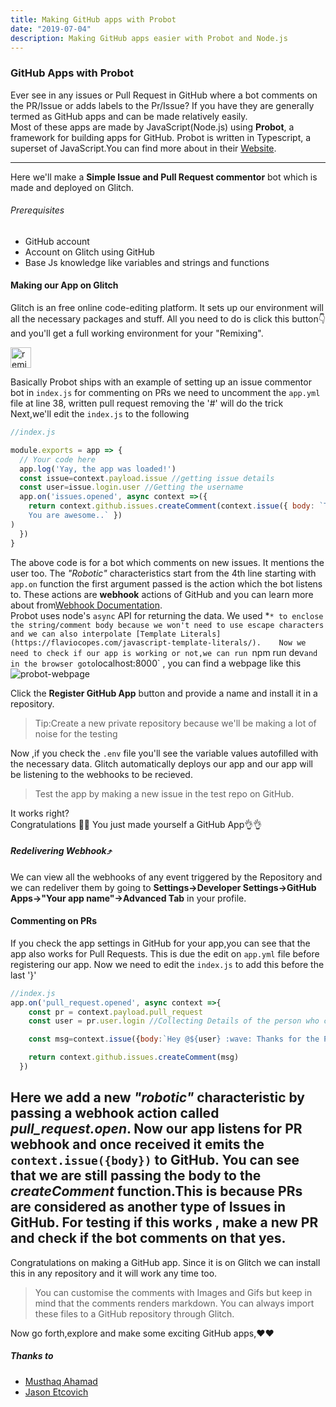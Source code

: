 ```yaml
---
title: Making GitHub apps with Probot
date: "2019-07-04"
description: Making GitHub apps easier with Probot and Node.js
---
```

### GitHub Apps with Probot
Ever see in any issues or Pull Request in GitHub where a bot comments on the PR/Issue or adds labels to the Pr/Issue? If you have they are generally termed as GitHub apps and can be made relatively easily.  
Most of these apps are made by JavaScript(Node.js) using **Probot**, a framework for building apps for GitHub. Probot is written in Typescript, a superset of JavaScript.You can find more about in their [Website](https://probot.github.io). 

---------

Here we'll make a **Simple Issue and Pull Request commentor** bot which is made and deployed on Glitch.

###### Prerequisites
- GitHub account
- Account on Glitch using GitHub
- Base Js knowledge like variables and strings and functions
#### Making our App on Glitch
Glitch is an free online code-editing platform. It sets up our environment will all the necessary packages and stuff. All you need to do is click this button👇 and you'll get a full working environment for your "Remixing".
<!-- Remix Button -->
<!-- Remix Button -->
<a href="https://glitch.com/edit/#!/remix/twilight-marquis">
  <img src="https://cdn.glitch.com/2bdfb3f8-05ef-4035-a06e-2043962a3a13%2Fremix%402x.png?1513093958726" alt="remix this" height="33">
</a>

Basically Probot ships with an example of setting up an issue commentor bot in `index.js` for commenting on PRs we need to uncomment the `app.yml` file at line 38, written pull request removing the '#' will do the trick
Next,we'll edit the `index.js` to the following 

```js 
//index.js

module.exports = app => {
  // Your code here
  app.log('Yay, the app was loaded!')
  const issue=context.payload.issue //getting issue details
  const user=issue.login.user //Getting the username
  app.on('issues.opened', async context =>({
    return context.github.issues.createComment(context.issue({ body: `Thanks @${user} for opening this issue!:tada:
    You are awesome..` })
)
  })
}
```
The above code is for a bot which comments on new issues. It mentions the user too. The *"Robotic"* characteristics start from the 4th line starting with `app.on` function the first argument passed is the action which the bot listens to. These actions are **webhook** actions of GitHub and you can learn more about from[Webhook Documentation](https://developer.github.com/webhooks/).  
Probot uses node's `async` API for returning the data. We used *`* to enclose the string/comment body because we won't need to use escape characters and we can also interpolate [Template Literals](https://flaviocopes.com/javascript-template-literals/).   
Now we need to check if our app is working or not,we can run `npm run dev` and in the browser goto `localhost:8000` , you can find a webpage like this ![probot-webpage](/wp.jpg)   

Click the **Register GitHub App** button and provide a name and install it in a repository.

> Tip:Create a new private repository because we'll be making a lot of noise for the testing  

Now ,if you check the `.env` file you'll see the variable values autofilled with the necessary data. Glitch automatically deploys our app and our app will be listening to the webhooks to be recieved.

> Test the app by making a new issue in the test repo on GitHub.   

It works right?  
Congratulations 🎉🎉 You just made yourself a GitHub App👌👌 
##### Redelivering Webhook⤴️
We can view all the webhooks of any event triggered by the Repository and we can redeliver them by going to **Settings->Developer Settings->GitHub Apps->"Your app name"->Advanced Tab** in your profile.

#### Commenting on PRs
If you check the app settings in GitHub for your app,you can see that the app also works for Pull Requests. This is due the edit on `app.yml` file before registering our app. 
Now we need to edit the `index.js` to add this before the last '}'
```js 
//index.js
app.on('pull_request.opened', async context =>{
    const pr = context.payload.pull_request
    const user = pr.user.login //Collecting Details of the person who created the PR

    const msg=context.issue({body:`Hey @${user} :wave: Thanks for the PR !!! You are Awesome.`})

    return context.github.issues.createComment(msg)
  })
```

Here we add a new _"robotic"_ characteristic by passing a webhook action called *pull_request.open*. Now our app listens for PR webhook and once received it emits the `context.issue({body})` to GitHub. You can see that we are still passing the body to the *createComment* function.This is because PRs are considered as another type of Issues in GitHub. 
For testing if this works , make a new PR and check if the bot comments on that yes.
-------
Congratulations on making a GitHub app. Since it is on Glitch we can install this in any repository and it will work any time too. 
> You can customise the comments with Images and Gifs but keep in mind that the comments renders markdown.
> You can always import these files to a GitHub repository through Glitch.  

Now go forth,explore and make some exciting GitHub apps,❤️❤️

##### Thanks to
- [Musthaq Ahamad](https://github.com/haxzie)
- [Jason Etcovich](https://github.com/jasonetco)
